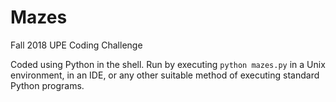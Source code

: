 # Mazes
Fall 2018 UPE Coding Challenge

Coded using Python in the shell. 
Run by executing `python mazes.py` in a Unix environment, in an IDE, or any other suitable method of executing standard Python programs.
